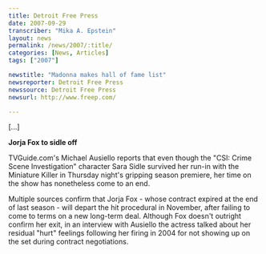```yaml
---
title: Detroit Free Press
date: 2007-09-29
transcriber: "Mika A. Epstein"
layout: news
permalink: /news/2007/:title/
categories: [News, Articles]
tags: ["2007"]

newstitle: "Madonna makes hall of fame list"
newsreporter: Detroit Free Press
newssource: Detroit Free Press
newsurl: http://www.freep.com/

---
```


[...]

**Jorja Fox to sidle off**

TVGuide.com's Michael Ausiello reports that even though the "CSI: Crime Scene Investigation" character Sara Sidle survived her run-in with the Miniature Killer in Thursday night's gripping season premiere, her time on the show has nonetheless come to an end.

Multiple sources confirm that Jorja Fox - whose contract expired at the end of last season - will depart the hit procedural in November, after failing to come to terms on a new long-term deal. Although Fox doesn't outright confirm her exit, in an interview with Ausiello the actress talked about her residual "hurt" feelings following her firing in 2004 for not showing up on the set during contract negotiations.
